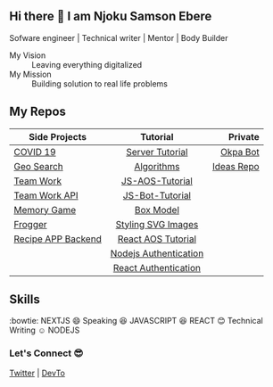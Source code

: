## Hi there 👋 I am Njoku Samson Ebere

Sofware engineer | Technical writer | Mentor | Body Builder

<dl>
  <dt>My Vision </dt>
  <dd>Leaving everything digitalized</dd>

  <dt>My Mission</dt>
  <dd>Building solution to real life problems</dd>
</dl>

## My Repos
| Side Projects | Tutorial      | Private |
| ------------- |:-------------:| -----:|
| [COVID 19](https://github.com/EBEREGIT/covid-19) | [Server Tutorial](https://github.com/EBEREGIT/server-tutorial) | [Okpa Bot](https://github.com/EBEREGIT/okpa-bot) |
| [Geo Search](https://github.com/EBEREGIT/Geo-Search) | [Algorithms](https://github.com/EBEREGIT/Algorithms) | [Ideas Repo](https://github.com/EBEREGIT/ideas-hub) |
| [Team Work](https://github.com/EBEREGIT/team-work-front-end) | [JS-AOS-Tutorial](https://github.com/EBEREGIT/JS-AOS-Tutorial) |  |
| [Team Work API](https://github.com/EBEREGIT/team-work-APIs) | [JS-Bot-Tutorial ](https://github.com/EBEREGIT/js-bot-tutorial) | |
| [Memory Game](https://github.com/EBEREGIT/memory-game-udacity) | [Box Model](https://github.com/EBEREGIT/box-model-tutorial) | |
| [Frogger](https://github.com/EBEREGIT/Classic-Arcade-Game)| [Styling SVG Images](https://github.com/EBEREGIT/styling-svg-images) | |
| [Recipe APP Backend](https://github.com/EBEREGIT/Recipe-App-Backend)| [React AOS Tutorial](https://github.com/EBEREGIT/React-AOS-Tutorial) | |
| | [Nodejs Authentication](https://github.com/EBEREGIT/auth-backend) | |
| | [React Authentication](https://github.com/EBEREGIT/react-auth) | |

## Skills
:bowtie: NEXTJS
:smile: Speaking
:satisfied: JAVASCRIPT
:laughing: REACT
:blush: Technical Writing
:relaxed: NODEJS

### Let's Connect :sunglasses:
[Twitter](https://twitter.com/eberetwit) | [DevTo](https://dev.to/ebereplenty)
